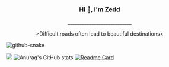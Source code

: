 ### <p align="center">Hi 👋, I'm Zedd</p>

 <p align="center">___________________________</p>
 <p align="center"> >Difficult roads often lead to beautiful destinations<</p>
 
 <picture>
  <source media="(prefers-color-scheme: dark)" srcset="https://raw.githubusercontent.com/eskatos/eskatos/output/github-contribution-grid-snake-dark.svg" />
  <source media="(prefers-color-scheme: light)" srcset="https://raw.githubusercontent.com/eskatos/eskatos/output/github-contribution-grid-snake.svg" />
  <img alt="github-snake" src="github-snake.svg" />
</picture>
 
 ![](https://komarev.com/ghpvc/?username=ziadesm&label=PROFILE+VIEWS)
 ![Anurag's GitHub stats](https://github-readme-stats.vercel.app/api?username=ziadesm&show_icons=true&theme=dark)
 [![Readme Card](https://github-readme-stats.vercel.app/api/pin/?username=ziadesm&repo=RequestPermission)](https://github.com/ziadesm/RequestPermission)

<!--
**ziadesm/Ziadesm** is a ✨ _special_ ✨ repository because its `README.md` (this file) appears on your GitHub profile.

Here are some ideas to get you started:

- 🔭 I’m currently working on Sehhaty Application in KSA.
- 🌱 I’m currently learning Compose Multi-Platform.
- 👯 I’m looking to collaborate on Creating new Hijri Picker.
- 💬 Ask me about Anything, We all here for help.
- 📫 How to reach me: 
- 😄 Pronouns: ...
- ⚡ Fun fact: Earth is spinning right now :D
-->

